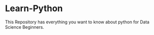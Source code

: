 # Learn-Python
This Repository has everything you want to know about python for Data Science Beginners.
